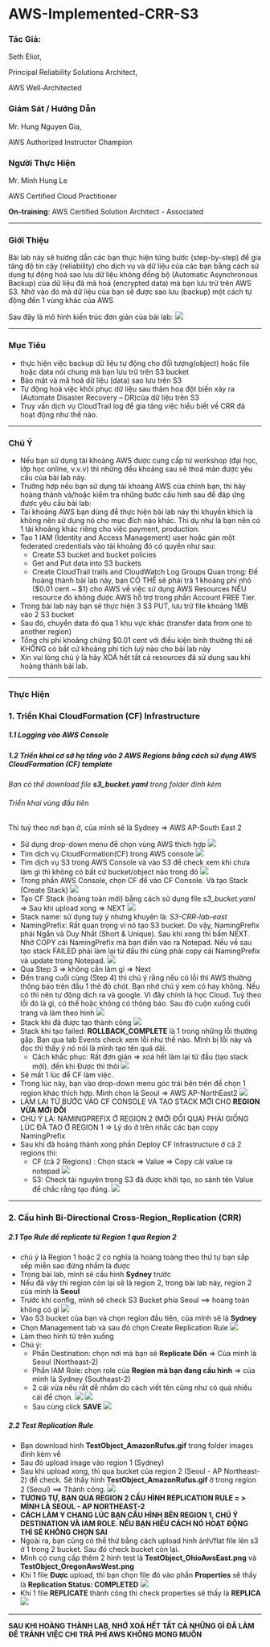 # AWS-Implemented-CRR-S3 
### Tác Giả: 

Seth Eliot, 

Principal Reliability Solutions Architect,

AWS Well-Architected

### Giám Sát / Hướng Dẫn

Mr. Hung Nguyen Gia,

AWS Authorized Instructor Champion

### Người Thực Hiện

Mr. Minh Hung Le 

AWS Certified Cloud Practitioner

**On-training**: AWS Certified Solution Architect - Associated


---

### Giới Thiệu
Bài lab này sẽ hướng dẫn các bạn thực hiện từng bước (step-by-step) để gia tăng độ tin cậy (reliability) cho dịch vụ và dữ liệu của các bạn bằng cách sử dụng tự động hoá sao lưu dữ liệu không đồng bộ (Automatic Asynchronous Backup) của dữ liệu đã mã hoá (encrypted data) mà bạn lưu trữ trên AWS S3. Nhờ vào đó mà dữ liệu của bạn sẽ được sao lưu (backup) một cách tự động đến 1 vùng khác của AWS 

Sau đây là mô hình kiến trúc đơn giản của bài lab: 
![](images\Replication_Model.png)

---
### Mục Tiêu
* thực hiện việc backup dữ liệu tự động cho đối tượng(object) hoặc file hoặc data nói chung mà bạn lưu trữ trên S3 bucket
* Bảo mật và mã hoá dữ liệu (data) sao lưu trên S3
* Tự động hoá việc khôi phục dữ liệu sau thảm hoạ đột biến xảy ra (Automate Disaster Recovery – DR)của dữ liệu trên S3
* Truy vấn dịch vụ CloudTrail log để gia tăng việc hiểu biết về CRR đã hoạt động như thế nào. 
---
### Chú Ý
* Nếu bạn sử dụng tài khoảng AWS được cung cấp từ workshop (đại học, lớp học online, v.v.v) thì những đều khoảng sau sẽ thoả mản được yêu cầu của bài lab này. 
* Trường hợp nếu bạn sử dụng tài khoảng AWS của chính bạn, thì hãy hoàng thành và/hoặc kiểm tra những bước cấu hình sau để đáp ứng được yêu cầu bài lab:
* Tài khoảng AWS bạn dùng để thực hiện bài lab này thì khuyến khích là không nên sử dụng nó cho mục đích nào khác. Thi dụ như là bạn nên có 1 tài khoảng khác riêng cho việc payment, production.
* Tạo 1 IAM (Identity and Access Management) user hoặc gán một federated credentials vào tài khoảng đó có quyền như sau:
    * Create S3 bucket and bucket policies
    * Get and Put data into S3 buckets
    * Create CloudTrail trails and CloudWatch Log Groups
Quan trọng: Để hoàng thành bài lab này, bạn CÓ THỂ sẽ phải trả 1 khoảng phí nhỏ ($0.01 cent ~ $1) cho AWS về việc sử dụng AWS Resources NẾU resource đó không được AWS hỗ trợ trong phần Account FREE Tier. 
* Trong bài lab này bạn sẽ thực hiện 3 S3 PUT, lưu trữ file khoảng 1MB vào 2 S3 bucket
* Sau đó, chuyển data đó qua 1 khu vực khác (transfer data from one to another region)
* Tổng chi phí khoảng chừng $0.01 cent với điều kiện bình thường thì sẽ KHÔNG có bất cứ khoảng phí tích luỹ nào cho bài lab này
* Xin vui lòng chú ý là hãy XOÁ hết tất cả resources đã sử dụng sau khi hoàng thành bài lab. 
---
### Thực Hiện
### 1. Triển Khai CloudFormation (CF) Infrastructure
##### 1.1 Logging vào AWS Console
##### 1.2 Triển khai cơ sở hạ tầng vào 2 AWS Regions bằng cách sử dụng AWS CloudFormation (CF) template 
*Bạn có thể download file **s3_bucket.yaml** trong folder đính kèm*
###### Triển khai vùng đầu tiên 
Thì tuỳ theo nơi bạn ở, của mình sẽ là Sydney => AWS AP-South East 2
* Sử dụng drop-down menu để chọn vùng AWS thích hợp 
![](images\ChoosingRegion.jpg)
* Tìm dịch vụ CloudFormation(CF) trong AWS console
![](images\Search_CloudFormationService.jpg)
* Tìm dịch vụ S3 trong AWS Console và vào S3 để check xem khi chưa làm gì thì không có bất cứ bucket/object nào trong đó
![](images\CheckingS3_BeforeDeployCF.jpg)
* Trong phần AWS Console, chọn CF để vào CF Console. Và tạo Stack (Create Stack)
![](images\CF_CreateStack.jpg)
* Tạo CF Stack (hoàng toàn mới) bằng cách sử dụng file *s3_bucket.yaml* => Sau khi upload xong => NEXT
![](images\S3_Yml_uploaded_CF.jpg)
* Stack name: sử dụng tuỳ ý nhưng khuyên là: *S3-CRR-lab-east*
* NamingPrefix: Rất quan trọng vì nó tạo S3 bucket. Do vậy, NamingPrefix phải Ngắn và Duy Nhất (Short & Unique). Sau khi xong thì bấm NEXT. Nhớ COPY cái NamingPrefix mà bạn điền vào ra Notepad. Nếu về sau tạo stack FAILED phải làm lại từ đầu thì cũng phải copy cái NamingPrefix và update trong Notepad.
![](images\CF_Southeast_Deployment.jpg)
* Qua Step 3 => không cần làm gì => Next 
* Đến trang cuối cùng (Step 4) thì chú ý rằng nếu có lỗi thì AWS thường thông báo trên đầu 1 thẻ đỏ chót. Bạn nhớ chú ý xem có hay không. Nếu có thì nên tự động dịch ra và google. Vì đây chính là học Cloud. Tuỳ theo lỗi đó là gì, có thể hoặc không có thông báo. Sau đó cuộn xuống cuối trang và làm theo hình
![](images\CF_LastPage.jpg)
* Stack khi đã được tạo thành công
![](images\Succeed_DeployCF.jpg)
* Stack khi tạo failed: **ROLLBACK_COMPLETE** là 1 trong những lỗi thường gặp. Bạn qua tab Events check xem lỗi như thế nào. Mình bị lỗi này và đọc thì thấy ý nó nói là mình tạo tên quá dài.
    * Cách khắc phục: Rất đơn giản => xoá hết làm lại từ đầu (tạo stack mới). đến khi Được thì thôi
![](images\CF_Error_name.jpg)
* Sẽ mất 1 lúc để CF làm việc.
* Trong lúc này, bạn vào drop-down menu góc trái bên trên để chọn 1 region khác thích hợp. Mình chọn là Seoul => AWS AP-NorthEast2
![](images\Switching_Region_Seoul.jpg)
* LÀM LẠI TỪ BƯỚC VÀO CF CONSOLE VÀ TẠO STACK MỚI CHO  **REGION VỪA MỚI ĐỔI**
* CHÚ Ý LÀ: NAMINGPREFIX Ở REGION 2 (MỚI ĐỔI QUA) PHẢI GIỐNG LÚC ĐÃ TẠO Ở REGION 1 => Lý do ở trên nhắc các bạn copy NamingPrefix
* Sau khi đã hoàng thành xong phần Deploy CF Infrastructure ở cả 2 regions thì:
    * CF (cả 2 Regions) : Chọn stack => Value => Copy cái value ra notepad
    ![](images\CopyValueName_IN_CF.jpg) 
    * S3: Check tài nguyên trong S3 đã được khởi tạo, so sánh tên Value để chắc rằng tạo đúng. 
    ![](images\S3_AfterDeplyed_TWO_Region.jpg)
---
### 2. Cấu hình Bi-Directional Cross-Region_Replication (CRR)
##### 2.1 Tạo Rule để replicate từ Region 1 qua Region 2
* chú ý là Region 1 hoặc 2 có nghĩa là hoàng toàng theo thứ tự bạn sắp xếp miễn sao đừng nhầm là được
* Trong bài lab, mình sẽ cấu hình **Sydney** trước
* Nếu đã vậy thì region còn lại sẽ là region 2, trong bài lab này, region 2 của mình là **Seoul**
* Trước khi config, mình sẽ check S3 Bucket phía Seoul ==> hoàng toàn không có gì
![](images\S3_NorthEast_Check_BEFORE_CRR.jpg)
* Vào S3 bucket của bạn và chọn region đầu tiên, của mình sẽ là **Sydney**
* Chọn Management tab và sau đó chọn Create Replication Rule
![](images\Go_East_S3_Management.jpg)
* Làm theo hình từ trên xuống
* Chú ý:
    * Phần Destination: chọn nơi mà bạn sẽ **Replicate Đến** => Của mình là Seoul (Northeast-2)
    * Phần IAM Role: chọn role của **Region mà bạn đang cấu hình** => của mình là Sydney (Southeast-2)
    * 2 cái vừa nêu rất dễ nhầm do cách viết tên cũng như có quá nhiều cái để chọn. 
![](images\ReplicationRule_East_North_1.jpg)
![](images\ReplicationRule_East_North_2.jpg)
    * Sau cùng click **SAVE**
![](images\ReplicationRule_East_North_3.jpg)
##### 2.2 Test Replication Rule
* Bạn download hình **TestObject_AmazonRufus.gif** trong folder images đính kèm về
* Sau đó upload image vào region 1 (Sydney)
* Sau khi upload xong, thì qua bucket của region 2 (Seoul - AP Northeast-2) để check. Sẽ thấy hình **TestObject_AmazonRufus.gif** ở trong region 2 (Seoul) ==> Thành công. 
![](images\Check_S3_NorthEast_Replication.jpg)
* **TƯƠNG TỰ, BẠN QUA REGION 2 CẤU HÌNH REPLICATION RULE = > MÌNH LÀ SEOUL - AP NORTHEAST-2**
* **CÁCH LÀM Y CHANG LÚC BẠN CẤU HÌNH BÊN REGION 1, CHÚ Ý DESTINATION VÀ IAM ROLE. NẾU BẠN HIỂU CÁCH NÓ HOẠT ĐỘNG THÌ SẼ KHÔNG CHỌN SAI**
* Ngoài ra, bạn cũng có thể thử bằng cách upload hình ảnh/flat file lên s3 ở 1 trong 2 bucket. Sau đó check bucket còn lại. 
* Mình có cung cấp thêm 2 hình test là **TestObject_OhioAwsEast.png** và **TestObject_OregonAwsWest.png**
* Khi 1 file **Được** upload, thì bạn chọn file đó vào phần **Properties** sẽ thấy là **Replication Status: COMPLETED**
![](images\Click_File_Check_Propertive_Replication_Completed.jpg)
* Khi 1 file **REPLICATE** thành công thì check properties sẽ thấy là **REPLICA**
![](images\Check_ReplicaStatus_REPLICA.jpg)
---
**SAU KHI HOÀNG THÀNH LAB, NHỚ XOÁ HẾT TẤT CẢ NHỮNG GÌ ĐÃ LÀM ĐỂ TRÁNH VIỆC CHI TRẢ PHÍ AWS KHÔNG MONG MUỐN**




